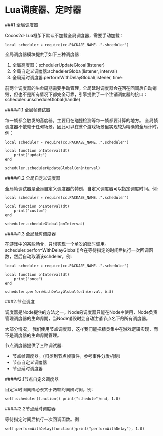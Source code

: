# Lua调度器、定时器


###1 全局调度器

Cocos2d-Lua框架下默认不加载全局调度器，需要手动加载：

	local scheduler = require(cc.PACKAGE_NAME..".shceduler")

全局调度器模块提供了如下三种调度器：

1. 全局高度器：schedulerUpdateGlobal(listener)
2. 全局自定义调度器:schedelerGlobal(listener, interval)
3. 全局延时调度器:performWithDelayGlobal(listener, time)

前两个调度器的生命周期需要手动管理，全局延时调度器会在回在回调后自动销毁，但也不是所有情况下都完全可靠，引擎提供了一个注销调度器的接口：scheduler.unscheduleGlobal(handle)

#####1.1 全局帧调试器

每一帧都会触发的高度器。主要用在碰撞检测等每一帧都要计算的地方。
全局帧调度器不依赖于任何场景，因此可以在整个游戏场景里实现较为精确的全局计时。例：

	local scheduler = require(cc.PACKAGE_NAME..".scheduler")

	local function onInterval(dt)
		print("update")
	end

	scheduler.schedulerUpdateGlobal(onInterval)

#####1.2 全局自定义调度器

全局帧调试器是全局自定义调度器的特例，自定义调度器可以指定调度时间。例:

	local scheduler = require(cc.PACKAGE_NAME..".scheduler")

	local function onInterval(dt)
		print("custom")
	end

	scheduler.scheduleGlobal(onInterval)

#####1.3 全局延时调度器

在游戏中的某些场合，只想实现一个单次的延时调用。scheduler.performWithDelayGlobal()会在等待指定的时间后执行一次回调函数，然后自动取消该schdeler。例:

	local scheduler = require(cc.PACKAGE_NAME..".scheduler")

	local function onInterval(dt)
		print("once")
	end

	scheduler.performWithDelayGlobal(onInterval, 0.5)

###2.节点调度

调度器是Node提供的方法之一。Node的调度器只能在Node中使用，Node负责管理调度器的生命周期，当Node销毁时会自动注销节点名下的所有调度器。

大部分情况， 我们使用节点调度器，这样我们能把精灵集中在游戏逻辑实现，而不是调度器的生命周期管理。

节点调度器提供了三种调试器:

* 节点帧调度器。（归类到节点帧事件，参考事件分发机制）
* 节点自定义调度器
* 节点延时调度器 

#####2.1节点自定义调度器

自定义时间间隔必须大于两帧的间隔时间。例:

	self:scheduler(function() print("schedule")end, 1.0)

#####2.2节点延时调度器

等待指定时间后执行一次回调函数。例：

	self:performWithDelay(function()print("performWithDelay"), 1.0)